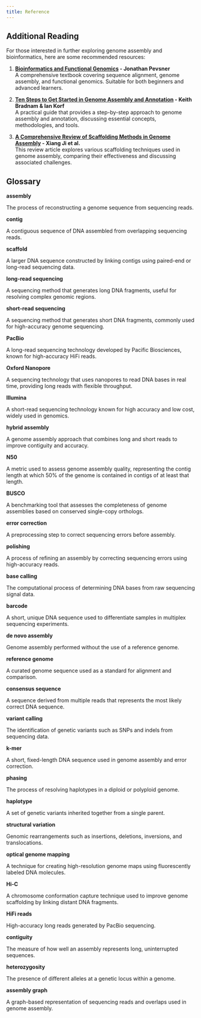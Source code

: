 ```yaml
---
title: Reference
---
```


## Additional Reading

For those interested in further exploring genome assembly and bioinformatics, here are some recommended resources:

1. **[Bioinformatics and Functional Genomics](https://www.amazon.com/Bioinformatics-Functional-Genomics-Jonathan-Pevsner/dp/B004KPVA46) - Jonathan Pevsner**  
   A comprehensive textbook covering sequence alignment, genome assembly, and functional genomics. Suitable for both beginners and advanced learners.

2. **[Ten Steps to Get Started in Genome Assembly and Annotation](https://pmc.ncbi.nlm.nih.gov/articles/PMC5850084/) - Keith Bradnam & Ian Korf**  
   A practical guide that provides a step-by-step approach to genome assembly and annotation, discussing essential concepts, methodologies, and tools.

3. **[A Comprehensive Review of Scaffolding Methods in Genome Assembly](https://academic.oup.com/bib/article/22/5/bbab033/6149347) - Xiang Ji et al.**  
   This review article explores various scaffolding techniques used in genome assembly, comparing their effectiveness and discussing associated challenges.


## Glossary

**assembly**

The process of reconstructing a genome sequence from sequencing reads.

**contig**

A contiguous sequence of DNA assembled from overlapping sequencing reads.

**scaffold**

A larger DNA sequence constructed by linking contigs using paired-end or long-read sequencing data.

**long-read sequencing**

A sequencing method that generates long DNA fragments, useful for resolving complex genomic regions.

**short-read sequencing**

A sequencing method that generates short DNA fragments, commonly used for high-accuracy genome sequencing.

**PacBio**

A long-read sequencing technology developed by Pacific Biosciences, known for high-accuracy HiFi reads.

**Oxford Nanopore**

A sequencing technology that uses nanopores to read DNA bases in real time, providing long reads with flexible throughput.

**Illumina**

A short-read sequencing technology known for high accuracy and low cost, widely used in genomics.

**hybrid assembly**

A genome assembly approach that combines long and short reads to improve contiguity and accuracy.

**N50**

A metric used to assess genome assembly quality, representing the contig length at which 50% of the genome is contained in contigs of at least that length.

**BUSCO**

A benchmarking tool that assesses the completeness of genome assemblies based on conserved single-copy orthologs.

**error correction**

A preprocessing step to correct sequencing errors before assembly.

**polishing**

A process of refining an assembly by correcting sequencing errors using high-accuracy reads.

**base calling**

The computational process of determining DNA bases from raw sequencing signal data.

**barcode**

A short, unique DNA sequence used to differentiate samples in multiplex sequencing experiments.

**de novo assembly**

Genome assembly performed without the use of a reference genome.

**reference genome**

A curated genome sequence used as a standard for alignment and comparison.

**consensus sequence**

A sequence derived from multiple reads that represents the most likely correct DNA sequence.

**variant calling**

The identification of genetic variants such as SNPs and indels from sequencing data.

**k-mer**

A short, fixed-length DNA sequence used in genome assembly and error correction.

**phasing**

The process of resolving haplotypes in a diploid or polyploid genome.

**haplotype**

A set of genetic variants inherited together from a single parent.

**structural variation**

Genomic rearrangements such as insertions, deletions, inversions, and translocations.

**optical genome mapping**

A technique for creating high-resolution genome maps using fluorescently labeled DNA molecules.

**Hi-C**

A chromosome conformation capture technique used to improve genome scaffolding by linking distant DNA fragments.

**HiFi reads**

High-accuracy long reads generated by PacBio sequencing.

**contiguity**

The measure of how well an assembly represents long, uninterrupted sequences.

**heterozygosity**

The presence of different alleles at a genetic locus within a genome.

**assembly graph**

A graph-based representation of sequencing reads and overlaps used in genome assembly.

